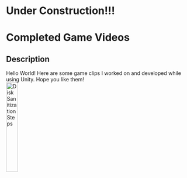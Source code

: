 # Under Construction!!!
<h1>Completed Game Videos</h1>

<h2>Description</h2>
Hello World! Here are some game clips I worked on and developed while using Unity. Hope you like them!
<br />
<img src="https://imgur.com/ZS6Oj7x.png" height="25%" width="25%" alt="Disk Sanitization Steps"/>
<br />
